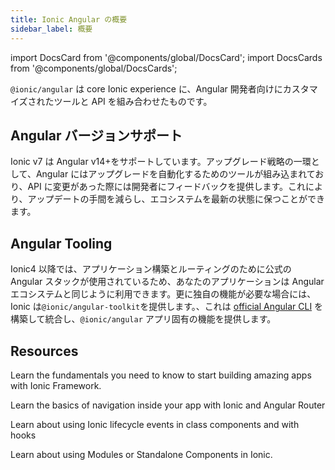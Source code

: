 ```yaml
---
title: Ionic Angular の概要
sidebar_label: 概要
---
```


<head>
  <title>Ionic Angular Overview | Angular Version Support and Tooling</title>
  <meta
    name="description"
    content="@ionic/angular combines the Ionic experience with the tooling and APIs tailored to Angular Developers. Learn more about version support in our Angular Overview."
  />
</head>

import DocsCard from '@components/global/DocsCard';
import DocsCards from '@components/global/DocsCards';

`@ionic/angular` は core Ionic experience に、Angular 開発者向けにカスタマイズされたツールと API を組み合わせたものです。

## Angular バージョンサポート

Ionic v7 は Angular v14+をサポートしています。アップグレード戦略の一環として、Angular にはアップグレードを自動化するためのツールが組み込まれており、API に変更があった際には開発者にフィードバックを提供します。これにより、アップデートの手間を減らし、エコシステムを最新の状態に保つことができます。

## Angular Tooling

Ionic4 以降では、アプリケーション構築とルーティングのために公式の Angular スタックが使用されているため、あなたのアプリケーションは Angular エコシステムと同じように利用できます。更に独自の機能が必要な場合には、Ionic は`@ionic/angular-toolkit`を提供します。、これは [official Angular CLI](https://angular.jp/cli) を構築して統合し、`@ionic/angular` アプリ固有の機能を提供します。

## Resources

<DocsCards>
  <DocsCard header="Getting Started" href="your-first-app" icon="/icons/feature-component-actionsheet-icon.png">
    <p>Learn the fundamentals you need to know to start building amazing apps with Ionic Framework.</p>
  </DocsCard>

<DocsCard header="Navigation" href="navigation" icon="/icons/feature-component-navigation-icon.png">
  <p>Learn the basics of navigation inside your app with Ionic and Angular Router</p>
</DocsCard>

<DocsCard header="Lifecycle" href="lifecycle" icon="/icons/feature-guide-components-icon.png">
  <p>Learn about using Ionic lifecycle events in class components and with hooks</p>
</DocsCard>

<DocsCard header="Build Options" href="build-options" icon="/icons/logo-angular-icon.png">
  <p>Learn about using Modules or Standalone Components in Ionic.</p>
</DocsCard>

</DocsCards>
